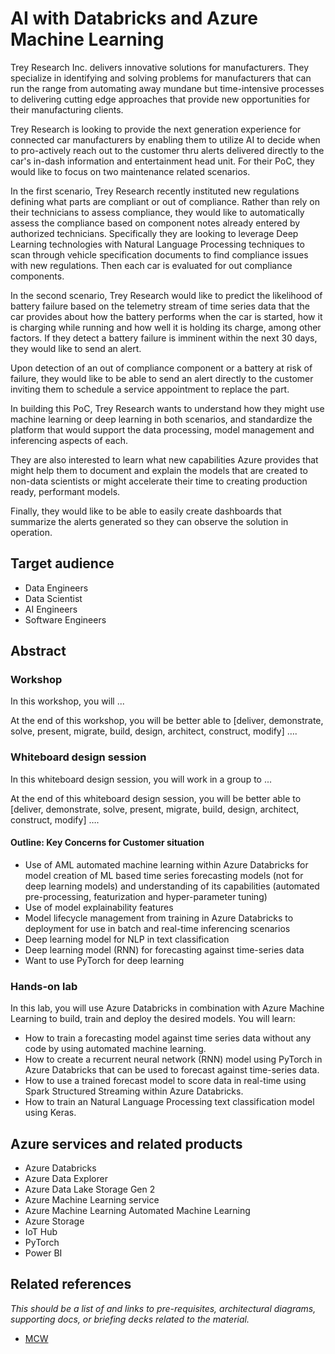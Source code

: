 # AI with Databricks and Azure Machine Learning

Trey Research Inc. delivers innovative solutions for manufacturers. They specialize in identifying and solving problems for manufacturers that can run the range from automating away mundane but time-intensive processes to delivering cutting edge approaches that provide new opportunities for their manufacturing clients. 

Trey Research is looking to provide the next generation experience for connected car manufacturers by enabling them to utilize AI to decide when to pro-actively reach out to the customer thru alerts delivered directly to the car's in-dash information and entertainment head unit. For their PoC, they would like to focus on two maintenance related scenarios.

In the first scenario, Trey Research recently instituted new regulations defining what parts are compliant or out of compliance. Rather than rely on their technicians to assess compliance, they would like to automatically assess the compliance based on component notes already entered by authorized technicians. Specifically they are looking to leverage Deep Learning technologies with Natural Language Processing techniques to scan through vehicle specification documents to find compliance issues with new regulations. Then each car is evaluated for out compliance components. 

In the second scenario, Trey Research would like to predict the likelihood of battery failure based on the telemetry stream of time series data that the car provides about how the battery performs when the car is started, how it is charging while running and how well it is holding its charge, among other factors. If they detect a battery failure is imminent within the next 30 days, they would like to send an alert.

Upon detection of an out of compliance component or a battery at risk of failure, they would like to be able to send an alert directly to the customer inviting them to schedule a service appointment to replace the part. 

In building this PoC, Trey Research wants to understand how they might use machine learning or deep learning in both scenarios, and standardize the platform that would support the data processing, model management and inferencing aspects of each. 

They are also interested to learn what new capabilities Azure provides that might help them to document and explain the models that are created to non-data scientists or might accelerate their time to creating production ready, performant models. 

Finally, they would like to be able to easily create dashboards that summarize the alerts generated so they can observe the solution in operation. 

## Target audience
-	Data Engineers
-	Data Scientist
-	AI Engineers
-	Software Engineers 


## Abstract

### Workshop
In this workshop, you will ...

At the end of this workshop, you will be better able to [deliver, demonstrate, solve, present, migrate, build, design, architect, construct, modify] ….

### Whiteboard design session 
In this whiteboard design session, you will work in a group to ...

At the end of this whiteboard design session, you will be better able to [deliver, demonstrate, solve, present, migrate, build, design, architect, construct, modify] ….

#### Outline: Key Concerns for Customer situation ####
- Use of AML automated machine learning within Azure Databricks for model creation of ML based time series forecasting models (not for deep learning models) and understanding of its capabilities (automated pre-processing, featurization and hyper-parameter tuning)
- Use of model explainability features 
- Model lifecycle management from training in Azure Databricks to deployment for use in batch and real-time inferencing scenarios
- Deep learning model for NLP in text classification
- Deep learning model (RNN) for forecasting against time-series data
- Want to use PyTorch for deep learning

### Hands-on lab 
In this lab, you will use Azure Databricks in combination with Azure Machine Learning to build, train and deploy the desired models. You will learn:
  - How to train a forecasting model against time series data without any code by using automated machine learning.
  - How to create a recurrent neural network (RNN) model using PyTorch in Azure Databricks that can be used to forecast against time-series data.
  - How to use a trained forecast model to score data in real-time using Spark Structured Streaming within Azure Databricks.
  - How to train an Natural Language Processing text classification model using Keras.

## Azure services and related products
-	Azure Databricks
-	Azure Data Explorer
-	Azure Data Lake Storage Gen 2
-	Azure Machine Learning service
-	Azure Machine Learning Automated Machine Learning
-	Azure Storage
-	IoT Hub
-	PyTorch
-	Power BI

## Related references
*This should be a list of and links to pre-requisites, architectural diagrams, supporting docs, or briefing decks related to the material.* 
- [MCW](https://github.com/Microsoft/MCW)
